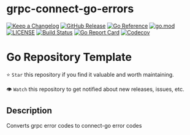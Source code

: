 # grpc-connect-go-errors

[![Keep a Changelog](https://img.shields.io/badge/changelog-Keep%20a%20Changelog-%23E05735)](CHANGELOG.md)
[![GitHub Release](https://img.shields.io/github/v/release/github.com/franchb/grpc-connect-go-errors)](https://github.com/github.com/franchb/grpc-connect-go-errors/releases)
[![Go Reference](https://pkg.go.dev/badge/github.com/github.com/franchb/grpc-connect-go-errors.svg)](https://pkg.go.dev/github.com/github.com/franchb/grpc-connect-go-errors)
[![go.mod](https://img.shields.io/github/go-mod/go-version/github.com/franchb/grpc-connect-go-errors)](go.mod)
[![LICENSE](https://img.shields.io/github/license/github.com/franchb/grpc-connect-go-errors)](LICENSE)
[![Build Status](https://img.shields.io/github/actions/workflow/status/github.com/franchb/grpc-connect-go-errors/build.yml?branch=main)](https://github.com/github.com/franchb/grpc-connect-go-errors/actions?query=workflow%3Abuild+branch%3Amain)
[![Go Report Card](https://goreportcard.com/badge/github.com/github.com/franchb/grpc-connect-go-errors)](https://goreportcard.com/report/github.com/github.com/franchb/grpc-connect-go-errors)
[![Codecov](https://codecov.io/gh/github.com/franchb/grpc-connect-go-errors/branch/main/graph/badge.svg)](https://codecov.io/gh/github.com/franchb/grpc-connect-go-errors)

# Go Repository Template



⭐ `Star` this repository if you find it valuable and worth maintaining.

👁 `Watch` this repository to get notified about new releases, issues, etc.

## Description

Converts grpc error codes to connect-go error codes